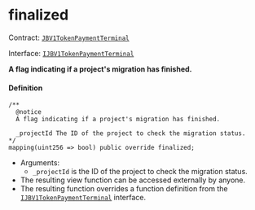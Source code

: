 # finalized

Contract: [`JBV1TokenPaymentTerminal`](/docs/dev/v3/api/contracts/or-payment-terminals/jbv1tokenpaymentterminal/README.md)​‌

Interface: [`IJBV1TokenPaymentTerminal`](/docs/dev/v3/api/interfaces/ijbv1tokenpaymentterminal.md)

**A flag indicating if a project's migration has finished.**

#### Definition

```
/**
  @notice
  A flag indicating if a project's migration has finished.

  _projectId The ID of the project to check the migration status.
*/
mapping(uint256 => bool) public override finalized;
```

* Arguments:
  * `_projectId` is the ID of the project to check the migration status.
* The resulting view function can be accessed externally by anyone.
* The resulting function overrides a function definition from the [`IJBV1TokenPaymentTerminal`](/docs/dev/v3/api/interfaces/ijbv1tokenpaymentterminal.md) interface.
